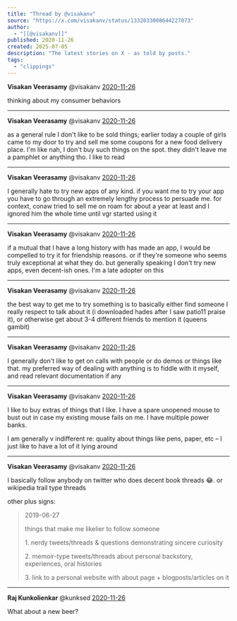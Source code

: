 ```yaml
---
title: "Thread by @visakanv"
source: "https://x.com/visakanv/status/1332033008644227073"
author:
  - "[[@visakanv]]"
published: 2020-11-26
created: 2025-07-05
description: "The latest stories on X - as told by posts."
tags:
  - "clippings"
---
```

**Visakan Veerasamy** @visakanv [2020-11-26](https://x.com/visakanv/status/1332032573048963073)

thinking about my consumer behaviors

---

**Visakan Veerasamy** @visakanv [2020-11-26](https://x.com/visakanv/status/1332032795569360896)

as a general rule I don't like to be sold things; earlier today a couple of girls came to my door to try and sell me some coupons for a new food delivery place. I'm like nah, I don't buy such things on the spot. they didn't leave me a pamphlet or anything tho. I like to read

---

**Visakan Veerasamy** @visakanv [2020-11-26](https://x.com/visakanv/status/1332033008644227073)

I generally hate to try new apps of any kind. if you want me to try your app you have to go through an extremely lengthy process to persuade me. for context, conaw tried to sell me on roam for about a year at least and I ignored him the whole time until vgr started using it

---

**Visakan Veerasamy** @visakanv [2020-11-26](https://x.com/visakanv/status/1332033218086805504)

if a mutual that I have a long history with has made an app, I would be compelled to try it for friendship reasons. or if they're someone who seems truly exceptional at what they do. but generally speaking I don't try new apps, even decent-ish ones. I'm a late adopter on this

---

**Visakan Veerasamy** @visakanv [2020-11-26](https://x.com/visakanv/status/1332033453194321920)

the best way to get me to try something is to basically either find someone I really respect to talk about it (i downloaded hades after I saw patio11 praise it), or otherwise get about 3-4 different friends to mention it (queens gambit)

---

**Visakan Veerasamy** @visakanv [2020-11-26](https://x.com/visakanv/status/1332034328851664897)

I generally don't like to get on calls with people or do demos or things like that. my preferred way of dealing with anything is to fiddle with it myself, and read relevant documentation if any

---

**Visakan Veerasamy** @visakanv [2020-11-26](https://x.com/visakanv/status/1332035018286268427)

I like to buy extras of things that I like. I have a spare unopened mouse to bust out in case my existing mouse fails on me. I have multiple power banks.

I am generally v indifferent re: quality about things like pens, paper, etc – I just like to have a lot of it lying around

---

**Visakan Veerasamy** @visakanv [2020-11-26](https://x.com/visakanv/status/1332035729409523713)

I basically follow anybody on twitter who does decent book threads 😂. or wikipedia trail type threads

other plus signs:

> 2019-06-27
> 
> things that make me likelier to follow someone
> 
> 1\. nerdy tweets/threads & questions demonstrating sincere curiosity
> 
> 2\. memoir-type tweets/threads about personal backstory, experiences, oral histories
> 
> 3\. link to a personal website with about page + blogposts/articles on it

---

**Raj Kunkolienkar** @kunksed [2020-11-26](https://x.com/kunksed/status/1332033577563766786)

What about a new beer?